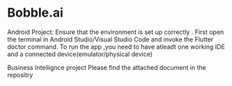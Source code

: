 # Bobble.ai
Android Project:
Ensure that the environment is set up correctly .
First open the terminal in Android Studio/Visual Studio Code
and invoke the Flutter doctor command.
To run the app ,you need to have atleadt one working IDE and a connected device(emulator/physical device)




Business Intellignce project
Please find the attached document in the repositry
